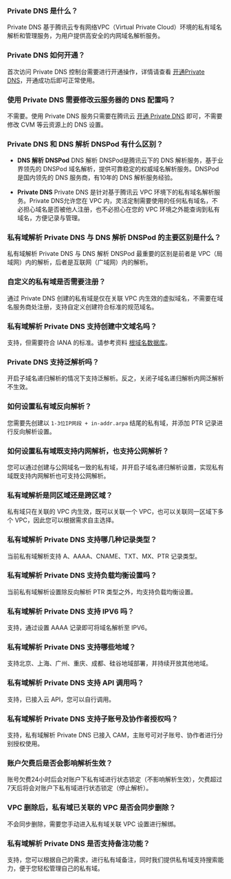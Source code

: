 ### Private DNS 是什么？
Private DNS 基于腾讯云专有网络VPC（Virtual Private Cloud）环境的私有域名解析和管理服务，为用户提供高安全的内网域名解析服务。

### Private DNS 如何开通？
首次访问 Private DNS 控制台需要进行开通操作，详情请查看 [开通Private DNS](https://cloud.tencent.com/document/product/1338/50533)，开通成功后即可正常使用。

### 使用 Private DNS 需要修改云服务器的 DNS 配置吗？
不需要。使用 Private DNS 服务只需要在腾讯云 [开通 Private DNS](https://cloud.tencent.com/document/product/1338/50533) 即可，不需要修改 CVM 等云资源上的 DNS 设置。

### Private DNS 和 DNS 解析 DNSPod 有什么区别？
- **DNS 解析 DNSPod**
DNS 解析 DNSPod是腾讯云下的 DNS 解析服务，基于业界领先的 DNSPod 域名解析，提供可靠稳定的权威域名解析服务。DNSPod 是国内领先的 DNS 服务商，有10年的 DNS 解析服务经验。

- **Private DNS**
Private DNS 是针对基于腾讯云 VPC 环境下的私有域名解析服务。Private DNS允许您在 VPC 内，灵活定制需要使用的任何私有域名，不必担心域名是否被他人注册，也不必担心在您的 VPC 环境之外能查询到私有域名，方便记录与管理。

### 私有域解析 Private DNS 与 DNS 解析 DNSPod 的主要区别是什么？
私有域解析 Private DNS 与 DNS 解析 DNSPod 最重要的区别是前者是 VPC（局域网）内的解析，后者是互联网（广域网）内的解析。

### 自定义的私有域是否需要注册？
通过 Private DNS 创建的私有域是仅在关联 VPC 内生效的虚拟域名，不需要在域名服务商处注册，支持自定义创建符合标准的规范域名。

### 私有域解析 Private DNS 支持创建中文域名吗？
支持，但需要符合 IANA 的标准。请参考资料 [根域名数据库](https://www.iana.org/domains/root/db)。

### Private DNS 支持泛解析吗？
开启子域名递归解析的情况下支持泛解析。反之，关闭子域名递归解析内网泛解析不生效。

### 如何设置私有域反向解析？
您需要先创建以 `1-3位IP网段 + in-addr.arpa` 结尾的私有域，并添加 PTR 记录进行反向解析设置。

### 如何设置私有域既支持内网解析，也支持公网解析？
您可以通过创建与公网域名一致的私有域，并开启子域名递归解析设置，实现私有域既支持内网解析也可支持公网解析。

### 私有域解析是同区域还是跨区域？
私有域只在关联的 VPC 内生效，既可以关联一个 VPC，也可以关联同一区域下多个 VPC，因此您可以根据需求自主选择。

### 私有域解析 Private DNS 支持哪几种记录类型？
当前私有域解析支持 A、AAAA、CNAME、TXT、MX、PTR 记录类型。

### 私有域解析 Private DNS 支持负载均衡设置吗？
当前私有域解析设置除反向解析 PTR 类型之外，均支持负载均衡设置。

### 私有域解析 Private DNS 支持 IPV6 吗？
支持，通过设置 AAAA 记录即可将域名解析至 IPV6。

### 私有域解析 Private DNS 支持哪些地域？
支持北京、上海、广州、重庆、成都、硅谷地域部署，并持续开放其他地域。

### 私有域解析 Private DNS 支持 API 调用吗？
支持，已接入云 API，您可以自行调用。

### 私有域解析 Private DNS 支持子账号及协作者授权吗？
支持，私有域解析 Private DNS 已接入 CAM，主账号可对子账号、协作者进行分别授权使用。

### 账户欠费后是否会影响解析生效？
账号欠费24小时后会对账户下私有域进行状态锁定（不影响解析生效），欠费超过7天后将会对账户下私有域进行状态锁定（停止解析）。

### VPC 删除后，私有域已关联的 VPC 是否会同步删除？
不会同步删除，需要您手动进入私有域关联 VPC 设置进行解绑。

### 私有域解析 Private DNS 是否支持备注功能？
支持，您可以根据自己的需求，进行私有域备注，同时我们提供私有域支持搜索能力，便于您轻松管理自己的私有域。

